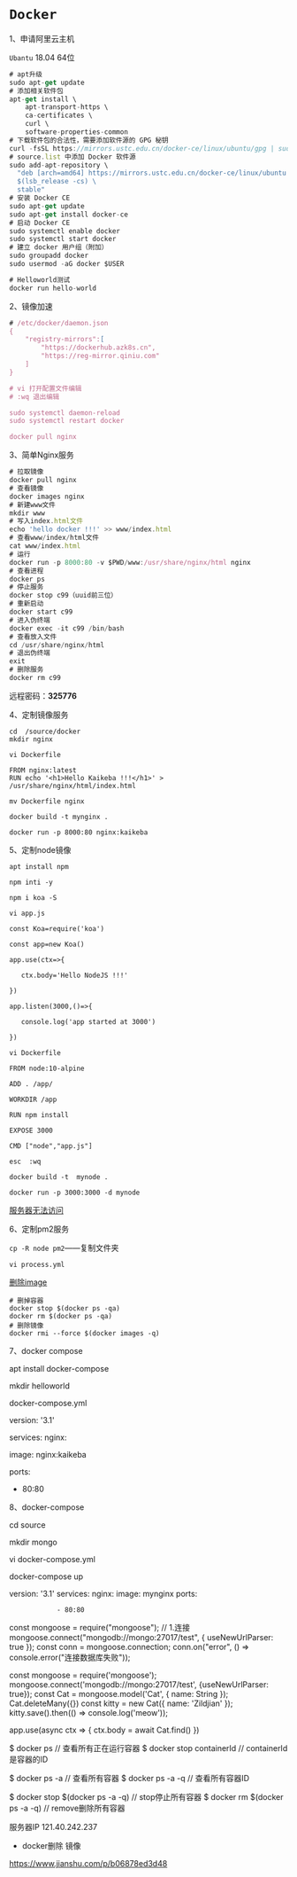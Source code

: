 # `Docker`

1、申请阿里云主机

`Ubantu` 18.04 64位

```javascript
# apt升级
sudo apt-get update
# 添加相关软件包
apt-get install \
    apt-transport-https \
    ca-certificates \
    curl \
    software-properties-common
# 下载软件包的合法性，需要添加软件源的 GPG 秘钥
curl -fsSL https://mirrors.ustc.edu.cn/docker-ce/linux/ubuntu/gpg | sudo apt-key add -
# source.list 中添加 Docker 软件源
sudo add-apt-repository \
  "deb [arch=amd64] https://mirrors.ustc.edu.cn/docker-ce/linux/ubuntu \
  $(lsb_release -cs) \
  stable"
# 安装 Docker CE
sudo apt-get update
sudo apt-get install docker-ce
# 启动 Docker CE
sudo systemctl enable docker
sudo systemctl start docker
# 建立 docker 用户组（附加）
sudo groupadd docker
sudo usermod -aG docker $USER

# Helloworld测试
docker run hello-world
```

2、镜像加速

```javascript
# /etc/docker/daemon.json
{
    "registry-mirrors":[
        "https://dockerhub.azk8s.cn",
        "https://reg-mirror.qiniu.com"
    ]
}

# vi 打开配置文件编辑
# :wq 退出编辑

sudo systemctl daemon-reload
sudo systemctl restart docker

docker pull nginx
```

3、简单Nginx服务

```javascript
# 拉取镜像 
docker pull nginx
# 查看镜像
docker images nginx
# 新建www文件
mkdir www
# 写入index.html文件
echo 'hello docker !!!' >> www/index.html
# 查看www/index/html文件
cat www/index.html
# 运行
docker run -p 8000:80 -v $PWD/www:/usr/share/nginx/html nginx
# 查看进程
docker ps
# 停止服务
docker stop c99（uuid前三位）
# 重新启动
docker start c99
# 进入伪终端
docker exec -it c99 /bin/bash
# 查看放入文件
cd /usr/share/nginx/html
# 退出伪终端
exit
# 删除服务
docker rm c99
```



远程密码：**325776**

4、定制镜像服务

```  
cd  /source/docker
mkdir nginx

vi Dockerfile

FROM nginx:latest
RUN echo '<h1>Hello Kaikeba !!!</h1>' > /usr/share/nginx/html/index.html

mv Dockerfile nginx

docker build -t mynginx .

docker run -p 8000:80 nginx:kaikeba
```

5、定制node镜像

```
apt install npm

npm inti -y

npm i koa -S

vi app.js

const Koa=require('koa')

const app=new Koa()

app.use(ctx=>{

​	ctx.body='Hello NodeJS !!!'

})

app.listen(3000,()=>{

​	console.log('app started at 3000')

})

vi Dockerfile 

FROM node:10-alpine

ADD . /app/

WORKDIR /app

RUN npm install

EXPOSE 3000

CMD ["node","app.js"]

esc  :wq

docker build -t  mynode .

docker run -p 3000:3000 -d mynode
```

[服务器无法访问](https://jingyan.baidu.com/article/fa4125ac0f162e28ac70922a.html)

6、定制pm2服务

`cp -R node pm2`——复制文件夹

`vi process.yml`

[删除image](https://www.jianshu.com/p/b06878ed3d48)

```shell
# 删掉容器
docker stop $(docker ps -qa)
docker rm $(docker ps -qa)
# 删除镜像
docker rmi --force $(docker images -q)
```

7、docker compose

apt install docker-compose

mkdir helloworld

docker-compose.yml

version: '3.1' 

services:  nginx:    

image: nginx:kaikeba    

ports:      

- 80:80

8、docker-compose

cd source

mkdir mongo

vi docker-compose.yml

docker-compose up



version: '3.1'
services:
        nginx:
                image: mynginx
                ports:

                - 80:80







const mongoose = require("mongoose");
// 1.连接
mongoose.connect("mongodb://mongo:27017/test", { useNewUrlParser: true });
const conn = mongoose.connection;
conn.on("error", () => console.error("连接数据库失败"));



const mongoose = require('mongoose'); mongoose.connect('mongodb://mongo:27017/test', {useNewUrlParser: true}); const Cat = mongoose.model('Cat', { name: String }); Cat.deleteMany({}) const kitty = new Cat({ name: 'Zildjian' }); kitty.save().then(() => console.log('meow'));

app.use(async ctx => {        ctx.body = await Cat.find()     })



$ docker ps // 查看所有正在运行容器
$ docker stop containerId // containerId 是容器的ID

$ docker ps -a // 查看所有容器
$ docker ps -a -q // 查看所有容器ID

$ docker stop $(docker ps -a -q) //  stop停止所有容器
$ docker  rm $(docker ps -a -q) //   remove删除所有容器



服务器IP 121.40.242.237



- docker删除 镜像

https://www.jianshu.com/p/b06878ed3d48